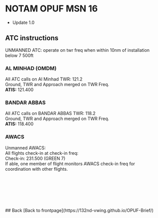 # NOTAM OPUF MSN 16



- Update 1.0

## ATC instructions
UNMANNED ATC: operate on twr freq when within 10nm of installation below 7 500ft<br>



### AL MINHAD (OMDM)
All ATC calls on Al Minhad TWR: 121.2 <br>
Ground, TWR and Approach merged on TWR Freq. <br>
**ATIS:** 121.400<br>


### BANDAR ABBAS
All ATC calls on BANDAR ABBAS TWR: 118.2 <br>
Ground, TWR and Approach merged on TWR Freq. <br>
**ATIS:** 118.400<br>



### AWACS
Unmanned AWACS:<br>
All flights check-in at check-in freq: <br>
Check-in: 231.500 (GREEN 7)<br>
If able, one member of flight monitors AWACS check-in freq for coordination with other flights.<br>









<br>
<br>
<br>
<br>
<br>
<br>
## Back
[Back to frontpage](https://132nd-vwing.github.io/OPUF-Brief/)